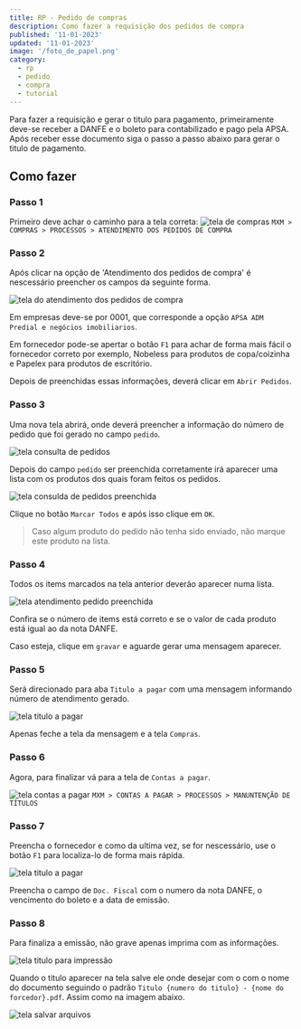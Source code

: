```yaml
---
title: RP - Pedido de compras
description: Como fazer a requisição dos pedidos de compra
published: '11-01-2023'
updated: '11-01-2023'
image: '/foto_de_papel.png'
category:
  - rp
  - pedido
  - compra
  - tutorial
---
```


Para fazer a requisição e gerar o titulo para pagamento, primeiramente deve-se
receber a DANFE e o boleto para contabilizado e pago pela APSA. Após receber
esse documento siga o passo a passo abaixo para gerar o titulo de pagamento.

## Como fazer

### Passo 1

Primeiro deve achar o caminho para a tela correta:
![tela de compras](/rp-pedido-de-compra/tela-1.png)
`MXM > COMPRAS > PROCESSOS > ATENDIMENTO DOS PEDIDOS DE COMPRA`

### Passo 2

Após clicar na opção de 'Atendimento dos pedidos de compra' é nescessário
preencher os campos da seguinte forma.

![tela do atendimento dos pedidos de compra](/rp-pedido-de-compra/tela-2.png)

Em empresas deve-se por 0001, que corresponde a opção `APSA ADM Predial e negócios imobiliarios`.

Em fornecedor pode-se apertar o botão `F1` para achar de forma mais fácil
o fornecedor correto por exemplo, Nobeless para produtos de copa/coizinha
e Papelex para produtos de escritório.

Depois de preenchidas essas informações, deverá clicar em `Abrir Pedidos`.

### Passo 3

Uma nova tela abrirá, onde deverá preencher a informação do número de pedido
que foi gerado no campo `pedido`.

![tela consulta de pedidos](/rp-pedido-de-compra/tela-3.png)

Depois do campo `pedido` ser preenchida corretamente irá aparecer uma lista
com os produtos dos quais foram feitos os pedidos.

![tela consulda de pedidos preenchida](/rp-pedido-de-compra/tela-4.png)

Clique no botão `Marcar Todos` e após isso clique em `OK`.

> Caso algum produto do pedido não tenha sido enviado, não marque este produto na lista.

### Passo 4

Todos os items marcados na tela anterior deverão aparecer numa lista.

![tela atendimento pedido preenchida](/rp-pedido-de-compra/tela-5.png)

Confira se o número de items está correto e se o valor de cada produto
está igual ao da nota DANFE.

Caso esteja, clique em `gravar` e aguarde gerar uma mensagem aparecer.

### Passo 5

Será direcionado para aba `Titulo a pagar` com uma mensagem informando
número de atendimento gerado.

![tela titulo a pagar](/rp-pedido-de-compra/tela-6.png)

Apenas feche a tela da mensagem e a tela `Compras`.

### Passo 6

Agora, para finalizar vá para a tela de `Contas a pagar`.

![tela contas a pagar](/rp-pedido-de-compra/tela-7.png)
`MXM > CONTAS A PAGAR > PROCESSOS > MANUNTENÇÃO DE TÍTULOS`

### Passo 7

Preencha o fornecedor e como da ultima vez, se for nescessário, use o
botão `F1` para localiza-lo de forma mais rápida.

![tela titulo a pagar](/rp-pedido-de-compra/tela-8.png)

Preencha o campo de `Doc. Fiscal` com o numero da nota DANFE, o
vencimento do boleto e a data de emissão.

### Passo 8

Para finaliza a emissão, não grave apenas imprima com as informações.

![tela titulo para impressão](/rp-pedido-de-compra/tela-9.png)

Quando o titulo aparecer na tela salve ele onde desejar com o
com o nome do documento seguindo o padrão `Titulo {numero do titulo} - {nome do forcedor}.pdf`.
Assim como na imagem abaixo.

![tela salvar arquivos](/rp-pedido-de-compra/tela-10.png)
